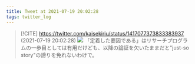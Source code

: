 ```yaml
---
title: Tweet at 2021-07-19 20:02:28
tags: twitter_log
---
```


> [!CITE] https://twitter.com/kaisekiriu/status/1417077373833383937 (2021-07-19 20:02:28)
> ![](https://twitter.com/kaisekiriu/status/1417077373833383937)
> 「定着した要因である」はリサーチプログラムの一歩目としては有用だけども、以降の論証を欠いたままだと"just-so story"の謗りを免れないわけで。
